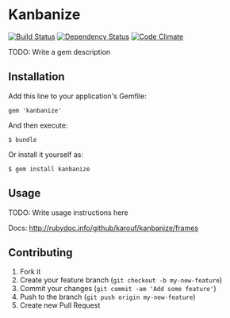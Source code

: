 # Kanbanize

[![Build Status](https://travis-ci.org/karouf/kanbanize.png?branch=master)](https://travis-ci.org/karouf/kanbanize) [![Dependency Status](https://gemnasium.com/karouf/kanbanize.png)](https://gemnasium.com/karouf/kanbanize) [![Code Climate](https://codeclimate.com/github/karouf/kanbanize.png)](https://codeclimate.com/github/karouf/kanbanize)

TODO: Write a gem description

## Installation

Add this line to your application's Gemfile:

    gem 'kanbanize'

And then execute:

    $ bundle

Or install it yourself as:

    $ gem install kanbanize

## Usage

TODO: Write usage instructions here

Docs: http://rubydoc.info/github/karouf/kanbanize/frames

## Contributing

1. Fork it
2. Create your feature branch (`git checkout -b my-new-feature`)
3. Commit your changes (`git commit -am 'Add some feature'`)
4. Push to the branch (`git push origin my-new-feature`)
5. Create new Pull Request
